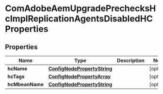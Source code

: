 

# ComAdobeAemUpgradePrechecksHcImplReplicationAgentsDisabledHCProperties

## Properties

Name | Type | Description | Notes
------------ | ------------- | ------------- | -------------
**hcName** | [**ConfigNodePropertyString**](ConfigNodePropertyString.md) |  |  [optional]
**hcTags** | [**ConfigNodePropertyArray**](ConfigNodePropertyArray.md) |  |  [optional]
**hcMbeanName** | [**ConfigNodePropertyString**](ConfigNodePropertyString.md) |  |  [optional]



